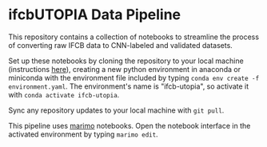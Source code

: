 # ifcbUTOPIA Data Pipeline  

This repository contains a collection of notebooks to streamline the process of converting raw IFCB data to CNN-labeled and validated datasets.

Set up these notebooks by cloning the repository to your local machine (instructions [here](https://docs.github.com/en/repositories/creating-and-managing-repositories/cloning-a-repository)), creating a new python environment in anaconda or miniconda with the environment file included by typing `conda env create -f environment.yaml`. The environment's name is "ifcb-utopia", so activate it with `conda activate ifcb-utopia`. 

Sync any repository updates to your local machine with `git pull`. 

This pipeline uses [marimo](https://marimo.io/) notebooks. Open the notebook interface in the activated environment by typing `marimo edit`. 